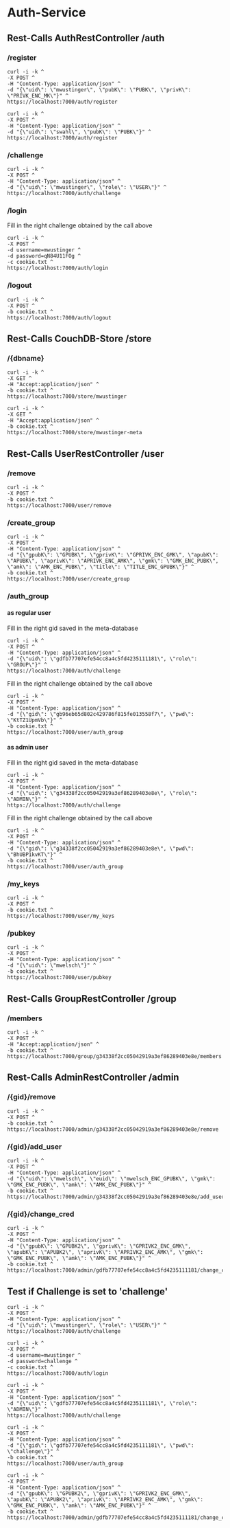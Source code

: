 # Auth-Service

## Rest-Calls AuthRestController /auth

### /register

```
curl -i -k ^
-X POST ^
-H "Content-Type: application/json" ^
-d "{\"uid\": \"mwustinger\", \"pubK\": \"PUBK\", \"privK\": \"PRIVK_ENC_MK\"}" ^
https://localhost:7000/auth/register

curl -i -k ^
-X POST ^
-H "Content-Type: application/json" ^
-d "{\"uid\": \"swahl\", \"pubK\": \"PUBK\"}" ^
https://localhost:7000/auth/register
```

### /challenge 

```
curl -i -k ^
-X POST ^
-H "Content-Type: application/json" ^
-d "{\"uid\": \"mwustinger\", \"role\": \"USER\"}" ^
https://localhost:7000/auth/challenge
```

### /login

Fill in the right challenge obtained by the call above

```
curl -i -k ^
-X POST ^
-d username=mwustinger ^
-d password=qN84U11FOg ^
-c cookie.txt ^
https://localhost:7000/auth/login
```

### /logout

```
curl -i -k ^
-X POST ^
-b cookie.txt ^
https://localhost:7000/auth/logout
```

## Rest-Calls CouchDB-Store /store

### /{dbname}

```
curl -i -k ^
-X GET ^
-H "Accept:application/json" ^
-b cookie.txt ^
https://localhost:7000/store/mwustinger

curl -i -k ^
-X GET ^
-H "Accept:application/json" ^
-b cookie.txt ^
https://localhost:7000/store/mwustinger-meta
```

## Rest-Calls UserRestController /user

### /remove

```
curl -i -k ^
-X POST ^
-b cookie.txt ^
https://localhost:7000/user/remove
```

### /create_group

```
curl -i -k ^
-X POST ^
-H "Content-Type: application/json" ^
-d "{\"gpubK\": \"GPUBK\", \"gprivK\": \"GPRIVK_ENC_GMK\", \"apubK\": \"APUBK\", \"aprivK\": \"APRIVK_ENC_AMK\", \"gmk\": \"GMK_ENC_PUBK\", \"amk\": \"AMK_ENC_PUBK\", \"title\": \"TITLE_ENC_GPUBK\"}" ^
-b cookie.txt ^
https://localhost:7000/user/create_group
```

### /auth_group

#### as regular user

Fill in the right gid saved in the meta-database

```
curl -i -k ^
-X POST ^
-H "Content-Type: application/json" ^
-d "{\"uid\": \"gdfb77707efe54cc8a4c5fd4235111181\", \"role\": \"GROUP\"}" ^
https://localhost:7000/auth/challenge
```

Fill in the right challenge obtained by the call above

```
curl -i -k ^
-X POST ^
-H "Content-Type: application/json" ^
-d "{\"gid\": \"gb96eb65d802c429786f815fe013558f7\", \"pwd\": \"KtTZ1UpmVb\"}" ^
-b cookie.txt ^
https://localhost:7000/user/auth_group
```

#### as admin user

Fill in the right gid saved in the meta-database

```
curl -i -k ^
-X POST ^
-H "Content-Type: application/json" ^
-d "{\"uid\": \"g34338f2cc05042919a3ef86289403e8e\", \"role\": \"ADMIN\"}" ^
https://localhost:7000/auth/challenge
```

Fill in the right challenge obtained by the call above

```
curl -i -k ^
-X POST ^
-H "Content-Type: application/json" ^
-d "{\"gid\": \"g34338f2cc05042919a3ef86289403e8e\", \"pwd\": \"BhUBP1kvKT\"}" ^
-b cookie.txt ^
https://localhost:7000/user/auth_group
```

### /my_keys

```
curl -i -k ^
-X POST ^
-b cookie.txt ^
https://localhost:7000/user/my_keys
```

### /pubkey

```
curl -i -k ^
-X POST ^
-H "Content-Type: application/json" ^
-d "{\"uid\": \"mwelsch\"}" ^
-b cookie.txt ^
https://localhost:7000/user/pubkey
```

## Rest-Calls GroupRestController /group

### /members

```
curl -i -k ^
-X POST ^
-H "Accept:application/json" ^
-b cookie.txt ^
https://localhost:7000/group/g34338f2cc05042919a3ef86289403e8e/members
```

## Rest-Calls AdminRestController /admin

### /{gid}/remove

```
curl -i -k ^
-X POST ^
-b cookie.txt ^
https://localhost:7000/admin/g34338f2cc05042919a3ef86289403e8e/remove
```

### /{gid}/add_user

```
curl -i -k ^
-X POST ^
-H "Content-Type: application/json" ^
-d "{\"uid\": \"mwelsch\", \"euid\": \"mwelsch_ENC_GPUBK\", \"gmk\": \"GMK_ENC_PUBK\", \"amk\": \"AMK_ENC_PUBK\"}" ^
-b cookie.txt ^
https://localhost:7000/admin/g34338f2cc05042919a3ef86289403e8e/add_user
```

### /{gid}/change_cred

```
curl -i -k ^
-X POST ^
-H "Content-Type: application/json" ^
-d "{\"gpubK\": \"GPUBK2\", \"gprivK\": \"GPRIVK2_ENC_GMK\", \"apubK\": \"APUBK2\", \"aprivK\": \"APRIVK2_ENC_AMK\", \"gmk\": \"GMK_ENC_PUBK\", \"amk\": \"AMK_ENC_PUBK\"}" ^
-b cookie.txt ^
https://localhost:7000/admin/gdfb77707efe54cc8a4c5fd4235111181/change_cred
```



## Test if Challenge is set to 'challenge'

```
curl -i -k ^
-X POST ^
-H "Content-Type: application/json" ^
-d "{\"uid\": \"mwustinger\", \"role\": \"USER\"}" ^
https://localhost:7000/auth/challenge

curl -i -k ^
-X POST ^
-d username=mwustinger ^
-d password=challenge ^
-c cookie.txt ^
https://localhost:7000/auth/login

curl -i -k ^
-X POST ^
-H "Content-Type: application/json" ^
-d "{\"uid\": \"gdfb77707efe54cc8a4c5fd4235111181\", \"role\": \"ADMIN\"}" ^
https://localhost:7000/auth/challenge

curl -i -k ^
-X POST ^
-H "Content-Type: application/json" ^
-d "{\"gid\": \"gdfb77707efe54cc8a4c5fd4235111181\", \"pwd\": \"challenge\"}" ^
-b cookie.txt ^
https://localhost:7000/user/auth_group

curl -i -k ^
-X POST ^
-H "Content-Type: application/json" ^
-d "{\"gpubK\": \"GPUBK2\", \"gprivK\": \"GPRIVK2_ENC_GMK\", \"apubK\": \"APUBK2\", \"aprivK\": \"APRIVK2_ENC_AMK\", \"gmk\": \"GMK_ENC_PUBK\", \"amk\": \"AMK_ENC_PUBK\"}" ^
-b cookie.txt ^
https://localhost:7000/admin/gdfb77707efe54cc8a4c5fd4235111181/change_cred
```

